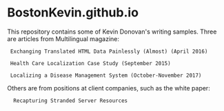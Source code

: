 # BostonKevin.github.io

This repository contains some of Kevin Donovan's writing samples.  Three are articles from Multilingual magazine:

     Exchanging Translated HTML Data Painlessly (Almost) (April 2016)
 
     Health Care Localization Case Study (September 2015)
     
     Localizing a Disease Management System (October-November 2017)
     
Others are from positions at client companies, such as the white paper:

      Recapturing Stranded Server Resources
